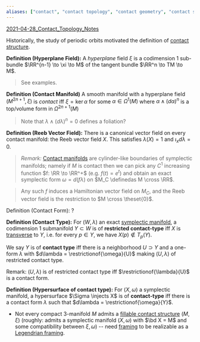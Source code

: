 ```yaml
---
aliases: ["contact", "contact topology", "contact geometry", "contact structure", "contact 3-manifold", "contact manifold"]
---
```


[2021-04-28_Contact_Topology_Notes](../To%20Review/2021-04-28_Contact_Topology_Notes.md)

Historically, the study of periodic orbits motivated the definition of [contact structure](Subjects/Contact.md).

**Definition (Hyperplane Field):**
A *hyperplane* field $\xi$ is a codimension 1 sub-bundle $\RR^{n-1} \to \xi \to M$ of the tangent bundle $\RR^n \to TM \to M$.

> See examples.

**Definition (Contact Manifold)**
A smooth manifold with a hyperplane field $(M^{2n+1}, \xi)$ is *contact* iff $\xi = \ker \alpha$ for some $\alpha \in \Omega^1(M)$ where $\alpha \wedge (d\alpha)^n$ is a top/volume form in $\Omega^{2n+1}(M)$

> Note that $\lambda \wedge (d\lambda)^n = 0$ defines a foliation?

**Definition (Reeb Vector Field):**
There is a canonical vector field on every contact manifold: the Reeb vector field $X$. This satisfies $\lambda(X) = 1$ and $\iota_x d\lambda = 0$.

> *Remark:*
> [Contact manifolds](Contact%20manifold) are cylinder-like boundaries of symplectic manifolds; namely if $M$ is contact then we can pick any $C^1$ increasing function $f: \RR \to \RR^+$  (e.g. $f(t) = e^t$) and obtain an exact symplectic form $\omega = d(f\lambda)$ on $M_C \definedas M \cross \RR$.

> Any such $f$ induces a Hamiltonian vector field on $M_C$, and the Reeb vector field is the restriction to $M \cross \theset{0}$.

Definition (Contact Form):
?

**Definition (Contact Type):**
For $(W, \lambda)$ an exact [symplectic manifold](../symplectic.md), a codimension 1 submanifold $Y \subset W$ is of **restricted contact-type** iff $X$ is [transverse](transverse) to $Y$, i.e. for every $p\in Y$, we have $X(p) \not\in T_p(Y)$.

We say $Y$ is of **contact type** iff there is a neighborhood $U \supset Y$ and a one-form $\lambda$ with $d\lambda = \restrictionof{\omega}{U}$ making $(U, \lambda)$ of restricted contact type.

Remark:
$(U, \lambda)$ is of restricted contact type iff $\restrictionof{\lambda}{U}$ is a contact form.

**Definition (Hypersurface of contact type):**
For $(X, \omega)$ a symplectic manifold, a hypersurface $\Sigma \injects X$ is of **contact-type** iff there is a contact form $\lambda$ such that $d\lambda = \restrictionof{\omega}{Y}$.


- Not every compact 3-manifold $M$ admits a [fillable contact structure](fillable%20contact%20structure) $(M, \xi)$ (roughly: admits a symplectic manifold $(X, \omega)$ with $\bd X = M$ and some compatibility between $\xi, \omega$) -- need [framing](../framed.md) to be realizable as a [Legendrian framing](Legendrian%20framing).